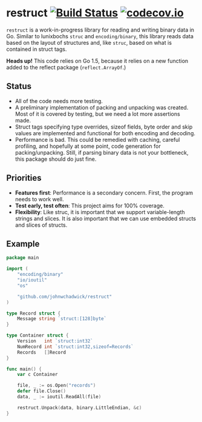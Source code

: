 # restruct [![Build Status](https://travis-ci.org/johnwchadwick/restruct.svg)](https://travis-ci.org/johnwchadwick/restruct) [![codecov.io](http://codecov.io/github/johnwchadwick/restruct/coverage.svg?branch=master)](http://codecov.io/github/johnwchadwick/restruct?branch=master)
`restruct` is a work-in-progress library for reading and writing binary data in
Go. Similar to lunixbochs `struc` and `encoding/binary`, this library reads data
based on the layout of structures and, like `struc`, based on what is contained
in struct tags.

**Heads up!** This code relies on Go 1.5, because it relies on a new function
added to the reflect package (`reflect.ArrayOf`.)

## Status

  * All of the code needs more testing.
  * A preliminary implementation of packing and unpacking was created. Most of
    it is covered by testing, but we need a lot more assertions made.
  * Struct tags specifying type overrides, sizeof fields, byte order and skip
    values are implemented and functional for both encoding and decoding.
  * Performance is bad. This could be remedied with caching, careful profiling,
    and hopefully at some point, code generation for packing/unpacking. Still,
    if parsing binary data is not your bottleneck, this package should do just
    fine.

## Priorities

  * __Features first__: Performance is a secondary concern. First, the program
    needs to work well.
  * __Test early, test often__: This project aims for 100% coverage.
  * __Flexibility__: Like struc, it is important that we support variable-length
    strings and slices. It is also important that we can use embedded structs
	and slices of structs.

## Example

```go
package main

import (
	"encoding/binary"
	"io/ioutil"
	"os"

	"github.com/johnwchadwick/restruct"
)

type Record struct {
	Message string `struct:[128]byte`
}

type Container struct {
	Version   int `struct:int32`
	NumRecord int `struct:int32,sizeof=Records`
	Records   []Record
}

func main() {
	var c Container

	file, _ := os.Open("records")
	defer file.Close()
	data, _ := ioutil.ReadAll(file)

	restruct.Unpack(data, binary.LittleEndian, &c)
}
```
